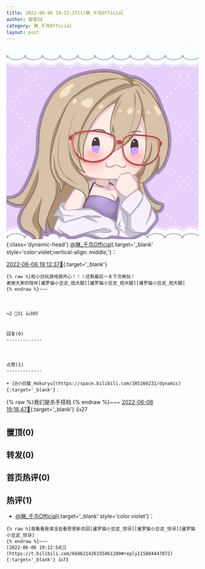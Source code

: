 ```yaml
---
title: 2022-06-06 19:12:37(1)琳_千鸟Official
author: 御坂IO
category: 琳_千鸟Official
layout: post
---
```


![img](/images/c0a88f85ebd0d056f37b114e0748e69556c8b488.jpg){:class='dynamic-head'}
[@琳_千鸟Official](https://space.bilibili.com/1620923329/dynamic){:target='_blank' style='color:violet;vertical-align: middle;'}：

[2022-06-06 19:12:37🔗](https://t.bilibili.com/668621426155061280){:target='_blank'}

~~~
{% raw %}和小白玩游戏很开心！！！还剩最后一关下次再玩！
谢谢大家的陪伴[暹罗猫小豆泥_抱大腿][暹罗猫小豆泥_抱大腿][暹罗猫小豆泥_抱大腿]
{% endraw %}~~~



↪️2 💬31 👍385


回复(0)
-------------



点赞(1)
-------------

+ [@小白龍_Hakuryu](https://space.bilibili.com/385160231/dynamic){:target='_blank'}：
~~~
{% raw %}我们是杀手搭档
{% endraw %}~~~
[2022-06-06 19:18:47🔗](https://t.bilibili.com/668621426155061280#reply115805281520){:target='_blank'} 👍27


置顶(0)
-------------



转发(0)
-------------



首页热评(0)
-------------



热评(1)
-------------

+ [@琳_千鸟Official](https://space.bilibili.com/1620923329/dynamic){:target='_blank' style='color:violet'}：
~~~
{% raw %}我看看是谁没去看思思新衣回[暹罗猫小豆泥_惊讶][暹罗猫小豆泥_惊讶][暹罗猫小豆泥_惊讶]
{% endraw %}~~~
[2022-06-06 19:12:54🔗](https://t.bilibili.com/668621426155061280#reply115804447872){:target='_blank'} 👍73


